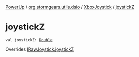 [PowerUp](../../index.md) / [org.stormgears.utils.dsio](../index.md) / [XboxJoystick](index.md) / [joystickZ](./joystick-z.md)

# joystickZ

`val joystickZ: `[`Double`](https://kotlinlang.org/api/latest/jvm/stdlib/kotlin/-double/index.html)

Overrides [IRawJoystick.joystickZ](../-i-raw-joystick/joystick-z.md)

